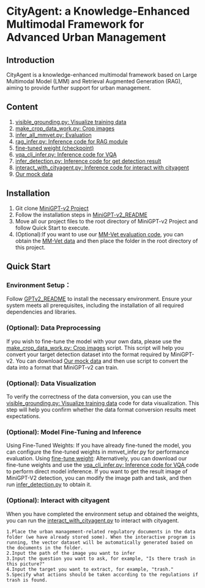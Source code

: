 # CityAgent: a Knowledge-Enhanced Multimodal Framework for Advanced Urban Management

## Introduction
CityAgent is a knowledge-enhanced multimodal framework based on Large Multimodal Model (LMM) and Retrieval Augmented Generation (RAG), aiming to provide further support for urban management.

## Content

1.  [visible_grounding.py: Visualize training data](DB_tools/visible_tools/visible_grounding.py)                        
2.  [make_crop_data_work.py: Crop images](DB_tools/make_db/make_crop_data_work.py)
3.  [infer_all_mmvet.py: Evaluation](infer_all_mmvet.py)
4.  [rag_infer.py: Inference code for RAG module](RagCode/ragcode.py)
5.  [fine-tuned weight (checkpoint)](https://figshare.com/s/fddd31a9906038bda8e0)
6.  [vqa_cli_infer.py: Inference code for VQA ](vqa_cli_infer.py)
7.  [infer_detection.py: Inference code for get detection result](infer_detection.py)
8.  [interact_with_cityagent.py: Inference code for interact with cityagent](interact_with_cityagent.py)
9.  [Our mock data](https://figshare.com/s/022d60d9e3cc3759cf64 )

## Installation
1.  Git clone [MiniGPT-v2 Project](https://github.com/Vision-CAIR/MiniGPT-4)
2.  Follow the installation steps in [MiniGPT-v2_README](README_MINI_BASE.md)
3.  Move all our project files to the root directory of MiniGPT-v2 Project and follow Quick Start to execute.
4. (Optional):If you want to use our [MM-Vet evaluation code](infer_all_mmvet.py), you can obtain the [MM-Vet data](https://huggingface.co/datasets/Otter-AI/MMVet/tree/main) and then place the folder in the root directory of this project.

## Quick Start
### Environment Setup：
Follow [GPTv2_README](README_MINI_BASE.md)  to install the necessary environment. Ensure your system meets all prerequisites, including the installation of all required dependencies and libraries.

### (Optional): Data Preprocessing
If you wish to fine-tune the model with your own data, please use the [make_crop_data_work.py: Crop images](DB_tools/make_db/make_crop_data_work.py) script. This script will help you convert your target detection dataset into the format required by MiniGPT-v2. You can download [Our mock data](https://figshare.com/s/022d60d9e3cc3759cf64 ) and then use  script to convert the data into a format that MiniGPT-v2 can train.

### (Optional): Data Visualization
To verify the correctness of the data conversion, you can use the [visible_grounding.py: Visualize training data](DB_tools/visible_tools/visible_grounding.py) code for data visualization. This step will help you confirm whether the data format conversion results meet expectations.

### (Optional): Model Fine-Tuning and Inference
Using Fine-Tuned Weights: If you have already fine-tuned the model, you can configure the fine-tuned weights in mmvet_infer.py for performance evaluation.
Using  [fine-tune weight](https://figshare.com/s/fddd31a9906038bda8e0): Alternatively, you can download our fine-tune weights and use the  [vqa_cli_infer.py: Inference code for VQA ](vqa_cli_infer.py) code to perform direct model inference. If you want to get the result image of MiniGPT-V2 detection, you can modify the image path and task, and then run [infer_detection.py](infer_detection.py) to obtain it.


### (Optional): Interact with cityagent
When you have completed the environment setup and obtained the weights, you can run the [interact_with_cityagent.py](interact_with_cityagent.py) to interact with cityagent.

    1.Place the urban management-related regulatory documents in the data folder (we have already stored some). When the interactive program is running, the vector dataset will be automatically generated based on the documents in the folder.
    2.Input the path of the image you want to infer
    3.Input the question you want to ask, for example, "Is there trash in this picture?"
    4.Input the target you want to extract, for example, "trash."
    5.Specify what actions should be taken according to the regulations if trash is found.
